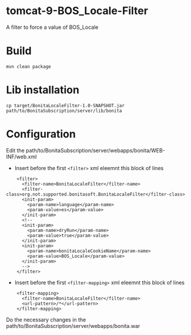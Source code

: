 # tomcat-9-BOS_Locale-Filter
A filter to force a value of BOS_Locale
# Build
```
mvn clean package
```
# Lib installation
```
cp target/BonitaLocaleFilter-1.0-SNAPSHOT.jar path/to/BonitaSubscription/server/lib/bonita
```
# Configuration
Edit the path/to/BonitaSubscription/server/webapps/bonita/WEB-INF/web.xml
- Insert before the first `<filter>` xml eleemnt this block of lines
```
    <filter>
      <filter-name>BonitaLocaleFilter</filter-name>
      <filter-class>org.not.supported.bonitasoft.BonitaLocaleFilter</filter-class>
      <init-param>
        <param-name>language</param-name>
        <param-value>es</param-value>
      </init-param>
      <!--
      <init-param>
        <param-name>dryRun</param-name>
        <param-value>true</param-value>
      </init-param>
      <init-param>
        <param-name>bonitaLocaleCookieName</param-name>
        <param-value>BOS_Locale</param-value>
      </init-param>
      -->
    </filter>
```
- Insert before the first `<filter-mapping>` xml eleemnt this block of lines
```
    <filter-mapping>
      <filter-name>BonitaLocaleFilter</filter-name>
      <url-pattern>/*</url-pattern>
    </filter-mapping>
```
Do the necessary changes in the path/to/BonitaSubscription/server/webapps/bonita.war
